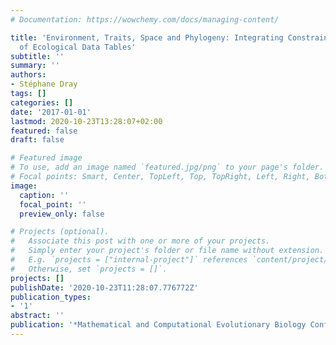 ```yaml
---
# Documentation: https://wowchemy.com/docs/managing-content/

title: 'Environment, Traits, Space and Phylogeny: Integrating Constraints in the Analysis
  of Ecological Data Tables'
subtitle: ''
summary: ''
authors:
- Stéphane Dray
tags: []
categories: []
date: '2017-01-01'
lastmod: 2020-10-23T13:28:07+02:00
featured: false
draft: false

# Featured image
# To use, add an image named `featured.jpg/png` to your page's folder.
# Focal points: Smart, Center, TopLeft, Top, TopRight, Left, Right, BottomLeft, Bottom, BottomRight.
image:
  caption: ''
  focal_point: ''
  preview_only: false

# Projects (optional).
#   Associate this post with one or more of your projects.
#   Simply enter your project's folder or file name without extension.
#   E.g. `projects = ["internal-project"]` references `content/project/deep-learning/index.md`.
#   Otherwise, set `projects = []`.
projects: []
publishDate: '2020-10-23T11:28:07.776772Z'
publication_types:
- '1'
abstract: ''
publication: '*Mathematical and Computational Evolutionary Biology Conference*'
---
```

